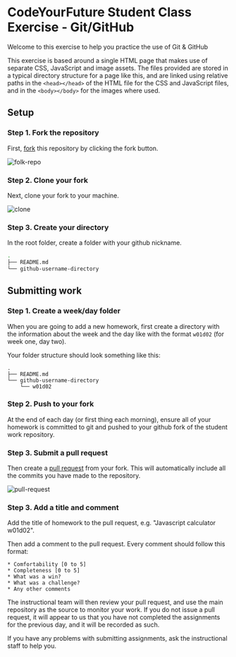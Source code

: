 # CodeYourFuture Student Class Exercise - Git/GitHub

Welcome to this exercise to help you practice the use of Git & GitHub

This exercise is based around a single HTML page that makes use of separate CSS, JavaScript and image assets. The files provided are stored in a typical directory structure for a page like this, and are linked using relative paths in the `<head></head>` of the HTML file for the CSS and JavaScript files, and in the `<body></body>` for the images where used.

## Setup

### Step 1. Fork the repository

First, [fork](https://help.github.com/articles/fork-a-repo) this repository by clicking the fork button.

![folk-repo](https://cloud.githubusercontent.com/assets/40461/10177089/43f10122-66f0-11e5-86b6-e4a6d23160f7.png)

### Step 2. Clone your fork

Next, clone your fork to your machine.

![clone](https://cloud.githubusercontent.com/assets/40461/10177745/b394027e-66f3-11e5-8cc5-20c01c9a7785.png)

### Step 3. Create your directory

In the root folder, create a folder with your github nickname.

```bash
.
├── README.md
└── github-username-directory
```

## Submitting work

### Step 1. Create a week/day folder

When you are going to add a new homework, first create a directory with the information about the week and the day like with the format `w01d02` (for week one, day two).

Your folder structure should look something like this:

```
.
├── README.md
└── github-username-directory
    └── w01d02
```

### Step 2. Push to your fork

At the end of each day (or first thing each morning), ensure all of your homework is committed to git and pushed to your github fork of the student work repository.

### Step 3. Submit a pull request

Then create a [pull request](https://help.github.com/articles/using-pull-requests) from your fork. This will automatically include all the commits you have made to the repository.

![pull-request](https://cloud.githubusercontent.com/assets/40461/10177944/ceec1308-66f4-11e5-8603-b918db3ca45e.png)

### Step 3. Add a title and comment

Add the title of homework to the pull request, e.g. "Javascript calculator w01d02".

Then add a comment to the pull request. Every comment should follow this format:

```
* Comfortability [0 to 5]
* Completeness [0 to 5]
* What was a win?
* What was a challenge?
* Any other comments
```

The instructional team will then review your pull request, and use the main repository as the source to monitor your work. If you do not issue a pull request, it will appear to us that you have not completed the assignments for the previous day, and it will be recorded as such.

If you have any problems with submitting assignments, ask the instructional staff to help you.
